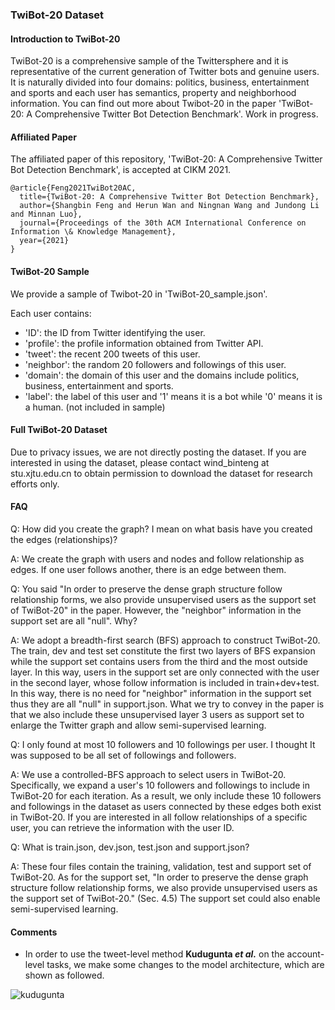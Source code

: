 ### TwiBot-20 Dataset

#### Introduction to TwiBot-20
TwiBot-20 is a comprehensive sample of the Twittersphere and it is representative of the current generation of Twitter bots and genuine users. It is naturally divided into four domains: politics, business, entertainment and sports and each user has semantics, property and neighborhood information. You can find out more about Twibot-20 in the paper 'TwiBot-20: A Comprehensive Twitter Bot Detection Benchmark'. Work in progress.

#### Affiliated Paper
The affiliated paper of this repository, 'TwiBot-20: A Comprehensive Twitter Bot Detection Benchmark', is accepted at CIKM 2021.

```
@article{Feng2021TwiBot20AC,
  title={TwiBot-20: A Comprehensive Twitter Bot Detection Benchmark},
  author={Shangbin Feng and Herun Wan and Ningnan Wang and Jundong Li and Minnan Luo},
  journal={Proceedings of the 30th ACM International Conference on Information \& Knowledge Management},
  year={2021}
}
```

#### TwiBot-20 Sample
We provide a sample of Twibot-20 in 'TwiBot-20_sample.json'. 

Each user contains:
- 'ID': the ID from Twitter identifying the user.
- 'profile': the profile information obtained from Twitter API.
- 'tweet': the recent 200 tweets of this user.
- 'neighbor': the random 20 followers and followings of this user.
- 'domain': the domain of this user and the domains include politics, business, entertainment and sports.
- 'label': the label of this user and '1' means it is a bot while '0' means it is a human. (not included in sample)

#### Full TwiBot-20 Dataset
Due to privacy issues, we are not directly posting the dataset. If you are interested in using the dataset, please contact wind_binteng at stu.xjtu.edu.cn to obtain permission to download the dataset for research efforts only. 

#### FAQ
Q: How did you create the graph? I mean on what basis have you created the edges (relationships)?

A: We create the graph with users and nodes and follow relationship as edges. If one user follows another, there is an edge between them.

Q: You said "In order to preserve the dense graph structure follow relationship forms, we also provide unsupervised users as the support set of TwiBot-20" in the paper. However, the "neighbor" information in the support set are all "null". Why?

A: We adopt a breadth-first search (BFS) approach to construct TwiBot-20. The train, dev and test set constitute the first two layers of BFS expansion while the support set contains users from the third and the most outside layer. In this way, users in the support set are only connected with the user in the second layer, whose follow information is included in train+dev+test. In this way, there is no need for "neighbor" information in the support set thus they are all "null" in support.json. What we try to convey in the paper is that we also include these unsupervised layer 3 users as support set to enlarge the Twitter graph and allow semi-supervised learning.

Q: I only found at most 10 followers and 10 followings per user. I thought It was supposed to be all set of followings and followers.

A: We use a controlled-BFS approach to select users in TwiBot-20. Specifically, we expand a user's 10 followers and followings to include in TwiBot-20 for each iteration. As a result, we only include these 10 followers and followings in the dataset as users connected by these edges both exist in TwiBot-20. If you are interested in all follow relationships of a specific user, you can retrieve the information with the user ID.

Q: What is train.json, dev.json, test.json and support.json?

A: These four files contain the training, validation, test and support set of TwiBot-20. As for the support set, "In order to preserve the dense graph structure follow relationship forms, we also provide unsupervised users as the support set of TwiBot-20." (Sec. 4.5) The support set could also enable semi-supervised learning.


#### Comments
- In order to use the tweet-level method **Kudugunta _et al._** on the account-level tasks, we make some changes to the model architecture, which are shown as followed.

![kudugunta](https://user-images.githubusercontent.com/67635761/160760009-2413509e-125a-4ef2-8676-112cf35db018.png)

